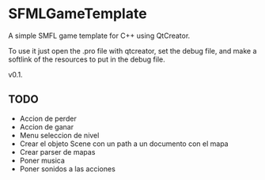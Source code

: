 SFMLGameTemplate
================

A simple SMFL game template for C++ using QtCreator.

To use it just open the .pro file with qtcreator, set the debug file, and make a softlink of the resources to put in the debug file.

v0.1.


## TODO
+ Accion de perder
+ Accion de ganar
+ Menu seleccion de nivel
+ Crear el objeto Scene con un path a un documento con el mapa
+ Crear parser de mapas
+ Poner musica
+ Poner sonidos a las acciones
